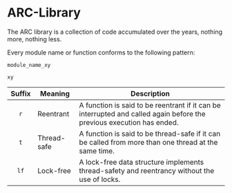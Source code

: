 ARC-Library
===========

The ARC library is a collection of code accumulated over the years, nothing more, nothing less.

Every module name or function conforms to the following pattern:

```
module_name_xy
```
`xy`


| Suffix | Meaning       | Description  |
| :---:  | ------------- | ------------ |
| `r`    | Reentrant     | A function is said to be reentrant if it can be interrupted and called again before the previous execution has ended. |
| `t`    | Thread-safe   | A function is said to be thread-safe if it can be called from more than one thread at the same time. |
| `lf`   | Lock-free     | A lock-free data structure implements thread-safety and reentrancy without the use of locks. |

